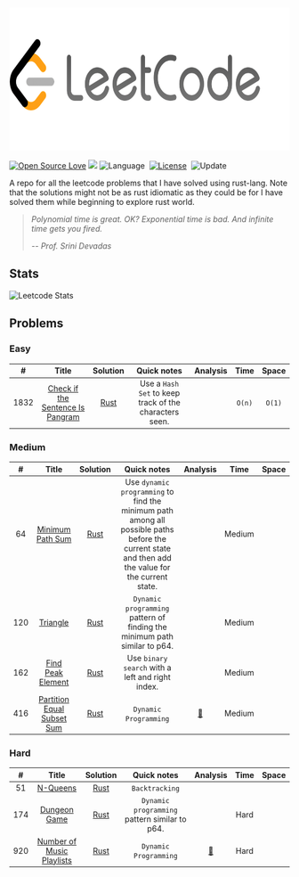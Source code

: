 <!-- PROJECT LOGO -->
<br />
<p align="center">
  <a href="https://github.com/qberg/leetcode-rust">
    <img src="./assets/images/logo.png" alt="Logo" width="680" height="256">
  </a>
</p>

[![Open Source Love](https://badges.frapsoft.com/os/v1/open-source.svg?v=102)](https://github.com/ellerbrock/open-source-badge/)
![](https://img.shields.io/badge/%3E-leetcode-green.svg)
![Language](https://img.shields.io/badge/language-Rust-orange.svg)&nbsp;
[![License](https://img.shields.io/badge/license-MIT-blue.svg)](./LICENSE.md)&nbsp;
![Update](https://img.shields.io/badge/update-daily-green.svg)&nbsp;

A repo for all the leetcode problems that I have solved using rust-lang. Note that the solutions might not be as rust idiomatic as they could be for I have solved them while beginning to explore rust world. 

> *Polynomial time is great. OK? Exponential time is bad. And infinite time gets you fired.* 
>                                                                                            
> *-- Prof. Srini Devadas*

## Stats 

![Leetcode Stats](https://leetcard.jacoblin.cool/qberg?theme=dark)

## Problems
### Easy 

|  #  |                Title                            | Solution |         Quick notes          | Analysis | Time | Space |
| :-: | :---------------------------------------------: | :------: | :--------------------------: | :------: | :--: | :--: |
| 1832 | [Check if the Sentence Is Pangram](https://leetcode.com/problems/check-if-the-sentence-is-pangram/) | [Rust](https://github.com/qberg/leetcode-rust/blob/master/src/solutions/p1832_check_if_pangram.rs) | Use a `Hash Set` to keep track of the characters seen.| |`O(n)` | `O(1)` |


### Medium

|  #  |                Title                            | Solution |         Quick notes          | Analysis | Time | Space  
| :-: | :---------------------------------------------: | :------: | :--------------------------: | :------: | :--: | :--: |
| 64  | [Minimum Path Sum](https://leetcode.com/problems/minimum-path-sum/) | [Rust](https://github.com/qberg/leetcode-rust/blob/master/src/solutions/p0064_minimum_path_sum.rs) | Use `dynamic programming` to find the minimum path among all possible paths before the current state and then add the value for the current state. | | Medium | | 
| 120 | [Triangle](https://leetcode.com/problems/triangle/) | [Rust](https://github.com/qberg/leetcode-rust/blob/master/src/solutions/p0120_triangle.rs) | `Dynamic programming` pattern of finding the minimum path similar to p64. | | Medium | |
| 162 | [Find Peak Element](https://leetcode.com/problems/find-peak-element/https://leetcode.com/problems/find-peak-element/) | [Rust](https://github.com/qberg/leetcode-rust/blob/master/src/solutions/p0162_find_peak_element.rs) | Use `binary search` with a left and right index. | | Medium || 
| 416 | [Partition Equal Subset Sum](https://leetcode.com/problems/partition-equal-subset-sum/) | [Rust](https://github.com/qberg/leetcode-rust/blob/master/src/solutions/p0416_partition_equal_subset_sum.rs) | `Dynamic Programming` | [:memo:](https://github.com/qberg/leetcode-rust/blob/master/notes/p0416_partition_equal_subset_sum.md) | Medium | |

### Hard

|  #  |                Title                            | Solution |         Quick notes          | Analysis | Time | Space |
| :-: | :---------------------------------------------: | :------: | :--------------------------: | :------: | :--: | :--: |
| 51  | [N-Queens](https://leetcode.com/problems/n-queens/) | [Rust](https://github.com/qberg/leetcode-rust/blob/master/src/solutions/p0051_solve_n_queens.rs) | `Backtracking` | |  |  |
| 174 | [Dungeon Game](https://leetcode.com/problems/dungeon-game/) | [Rust](https://github.com/qberg/leetcode-rust/blob/master/src/solutions/p0174_dungeon_game.rs) | `Dynamic programming` pattern similar to p64. | | Hard | |
| 920 | [Number of Music Playlists](https://leetcode.com/problems/number-of-music-playlists/) | [Rust](https://github.com/qberg/leetcode-rust/blob/master/src/solutions/p0920_number_of_music_playlists.rs) | `Dynamic Programming` | [:memo:](https://github.com/qberg/leetcode-rust/blob/master/notes/p0920_number_of_music_playlists.md) | Hard | |












